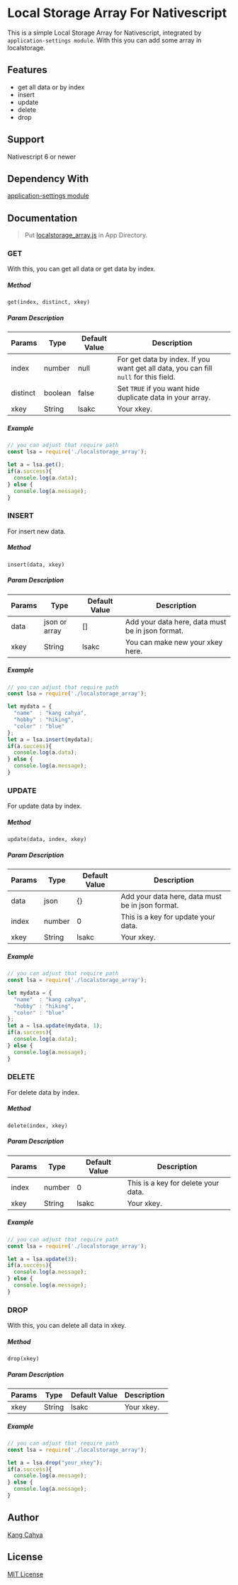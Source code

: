 # Local Storage Array For Nativescript
This is a simple Local Storage Array for Nativescript, integrated by ```application-settings module```. With this you can add some array in localstorage.

## Features
- get all data or by index
- insert
- update
- delete
- drop

## Support
Nativescript 6 or newer

## Dependency With
[application-settings module](https://docs.nativescript.org/ns-framework-modules/application-settings)

## Documentation
> Put [localstorage_array.js](https://github.com/dyazincahya/local-storage-array-nativescript/blob/main/localstorage_array.js) in App Directory.

### GET
With this, you can get all data or get data by index.

##### Method
```get(index, distinct, xkey)```

##### Param Description
|  Params  | Type    | Default Value | Description                                                                              |
|----------|---------|---------------|------------------------------------------------------------------------------------------|
| index    | number  | null          | For get data by index. If you want get all data, you can fill ```null``` for this field. |
| distinct | boolean | false         | Set ```TRUE``` if you want hide duplicate data in your array.                            |
| xkey     | String  | lsakc         | Your xkey.                                                                               |

##### Example
``` javascript
// you can adjust that require path
const lsa = require('./localstorage_array');

let a = lsa.get();
if(a.success){
  console.log(a.data);
} else {
  console.log(a.message);
}
```

### INSERT
For insert new data.

##### Method
```insert(data, xkey)```

##### Param Description
|  Params  | Type             | Default Value | Description                                      |
|----------|------------------|---------------|--------------------------------------------------|
| data     | json or array    | []            | Add your data here, data must be in json format. |
| xkey     | String           | lsakc         | You can make new your xkey here.                 |

##### Example
``` javascript
// you can adjust that require path
const lsa = require('./localstorage_array');

let mydata = {
  "name"  : "kang cahya",
  "hobby" : "hiking",
  "color" : "blue"
};
let a = lsa.insert(mydata);
if(a.success){
  console.log(a.data);
} else {
  console.log(a.message);
}
```

### UPDATE
For update data by index.

##### Method
```update(data, index, xkey)```

##### Param Description
|  Params  | Type    | Default Value | Description                                      |
|----------|---------|---------------|--------------------------------------------------|
| data     | json    | {}            | Add your data here, data must be in json format. |
| index    | number  | 0             | This is a key for update your data.              |
| xkey     | String  | lsakc         | Your xkey.                                       |

##### Example
``` javascript
// you can adjust that require path
const lsa = require('./localstorage_array');

let mydata = {
  "name"  : "kang cahya",
  "hobby" : "hiking",
  "color" : "blue"
};
let a = lsa.update(mydata, 1);
if(a.success){
  console.log(a.data);
} else {
  console.log(a.message);
}
```

### DELETE
For delete data by index.

##### Method
```delete(index, xkey)```

##### Param Description
|  Params  | Type    | Default Value | Description                                      |
|----------|---------|---------------|--------------------------------------------------|
| index    | number  | 0             | This is a key for delete your data.              |
| xkey     | String  | lsakc         | Your xkey.                                       |

##### Example
``` javascript
// you can adjust that require path
const lsa = require('./localstorage_array');

let a = lsa.update(3);
if(a.success){
  console.log(a.message);
} else {
  console.log(a.message);
}
```

### DROP
With this, you can delete all data in xkey.

##### Method
```drop(xkey)```

##### Param Description
|  Params  | Type    | Default Value | Description                |
|----------|---------|---------------|----------------------------|
| xkey     | String  | lsakc         | Your xkey.                 |

##### Example
``` javascript
// you can adjust that require path
const lsa = require('./localstorage_array');

let a = lsa.drop("your_xkey");
if(a.success){
  console.log(a.message);
} else {
  console.log(a.message);
}
```

## Author
[Kang Cahya](https://www.kang-cahya.com/)

## License
[MIT License](https://github.com/dyazincahya/local-storage-array-nativescript/blob/main/LICENSE)
